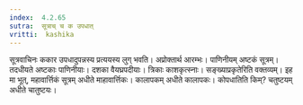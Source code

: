 ```yaml
---
index:  4.2.65
sutra:  सूत्राच् च क उपधात्
vritti:  kashika 
---
```


सूत्रवाचिनः ककार उपधादुपन्नस्य प्रत्ययस्य लुग् भवति। अप्रोक्तार्थ आरम्भः। पाणिनीयम् अष्टकं सूत्रम्। तदधीयते अष्टकाः पाणिनीयाः। दशका वैयघ्रपदीयाः। त्रिकाः काशकृत्स्नाः। सङ्ख्याप्रकृतेरिति वक्तव्यम्। इह मा भूत्, महावार्त्तिकं सूत्रम् अधीते माहावार्त्तिकः। कालापकम् अधीते कालापकः। कोपधातिति किम्? चतुष्टयम् अधीते चातुष्टयः।

